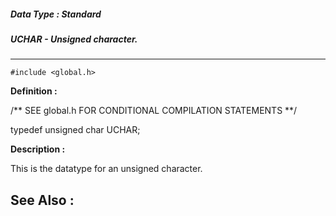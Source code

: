 ##### Data Type : Standard
##### UCHAR - Unsigned character.
---
```
#include <global.h>
```

**Definition :**

/** SEE global.h FOR CONDITIONAL COMPILATION STATEMENTS **/

 typedef unsigned char UCHAR;

**Description :**

This is the datatype for an unsigned character.


**See Also :**
---
